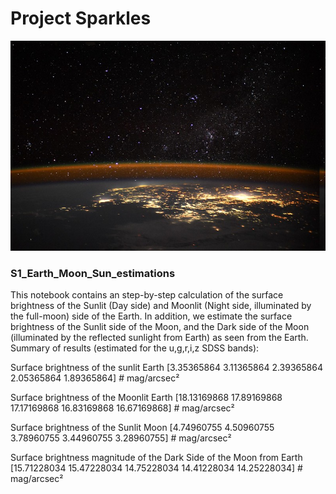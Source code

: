 # Project Sparkles 
![Alt text](ART/night_earth_iss.jpg?raw=true "Night side of the Earth from the ISS")

### S1_Earth_Moon_Sun_estimations
This notebook contains an step-by-step calculation of the surface brightness of the Sunlit (Day side) and Moonlit (Night side, illuminated by the full-moon) side of the Earth. In addition, we estimate the surface brightness of the Sunlit side of the Moon, and the Dark side of the Moon (illuminated by the reflected sunlight from Earth) as seen from the Earth. Summary of results (estimated for the u,g,r,i,z SDSS bands): 


Surface brightness of the sunlit Earth
[3.35365864 3.11365864 2.39365864 2.05365864 1.89365864] # mag/arcsec²

Surface brightness of the Moonlit Earth
[18.13169868 17.89169868 17.17169868 16.83169868 16.67169868] # mag/arcsec² 

Surface brightness of the Sunlit Moon
[4.74960755 4.50960755 3.78960755 3.44960755 3.28960755] # mag/arcsec²

Surface brightness magnitude of the Dark Side of the Moon from Earth
[15.71228034 15.47228034 14.75228034 14.41228034 14.25228034] # mag/arcsec²

